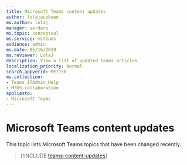 ```yaml
---
title: Microsoft Teams content updates
author: lolajacobsen
ms.author: lolaj
manager: serdars
ms.topic: conceptual
ms.service: msteams
audience: admin
ms.date: 05/16/2019
ms.reviewer: LolaJ
description: View a list of updated Teams articles.
localization_priority: Normal
search.appverid: MET150
ms.collection: 
- Teams_ITAdmin_Help
- M365-collaboration
appliesto: 
- Microsoft Teams
---
```


# Microsoft Teams content updates

This topic lists Microsoft Teams topics that have been changed recently.

> [!INCLUDE [teams-content-updates](includes/teams-content-updates.md)]
